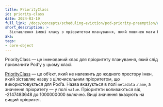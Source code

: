 ```yaml
---
title: PriorityClass
id: priority-class
date: 2024-03-19
full_link: /docs/concepts/scheduling-eviction/pod-priority-preemption/#priorityclass
short_description: >
  Зіставлення імені класу з пріоритетом планування, який повинен мати Pod.
aka:
tags:
- core-object
---
```


PriorityClass — це іменований клас для пріоритету планування, який слід призначити Podʼу у цьому класі.

<!--more-->

[PriorityClass](/uk/docs/concepts/scheduling-eviction/pod-priority-preemption/#how-to-use-priority-and-preemption) — це обʼєкт, який не належить до жодного простору імен, який зіставляє назву з цілочисельним пріоритетом, що використовується для Podʼа. Назва вказується в полі `metadata.name`, а значення пріоритету — у полі `value`. Пріоритети коливаються від -2147483648 до 1000000000 включно. Вищі значення вказують на вищий пріоритет.
